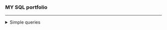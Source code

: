### MY SQL portfolio
---
  <details>
<summary>Simple queries</summary>
<br>
  
## **1. Remove String Spaces**
  
  Task.
  
  Remove the spaces from the string, then return the resultant string.
  You are given a table 'nospace' with column 'x', return a table with column 'x' and your result in a column named 'res'.
  
  **Solution**

```sql
  SELECT x, REPLACE(x, ' ', '') AS res 
  FROM nospace
```

## **2. Century From Year**
  
  Task.
  
  Given a year, return the century it is in.

Examples
1705 --> 18
1900 --> 19
1601 --> 17
2000 --> 20

In SQL, you will be given a table years with a column yr for the year. Return a table with a column century.
  
  **Solution**

```sql
  SELECT (yr + 99) / 100 as century
  FROM years;
```

  **Alternative solution**
  
```sql
  SELECT 
    CASE
      WHEN yr%100 = 0 THEN yr/100
      WHEN yr%100 > 0 THEN yr/100+1
    END AS century
  FROM years;
```

  **Alternative solution**
  
```sql
  SELECT EXTRACT(CENTURY FROM TO_DATE(yr::text, 'YYYY')) AS century
  FROM years;
```

</details>
